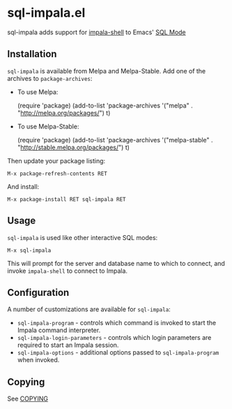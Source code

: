 sql-impala.el
===============

sql-impala adds support for [impala-shell][1] to Emacs' [SQL Mode][2]

Installation
------------

`sql-impala` is available from Melpa and Melpa-Stable. Add one of the archives
to `package-archives`:

* To use Melpa:

    (require 'package)
    (add-to-list 'package-archives
                 '("melpa" . "http://melpa.org/packages/") t)

* To use Melpa-Stable:

    (require 'package)
    (add-to-list 'package-archives
                 '("melpa-stable" . "http://stable.melpa.org/packages/") t)

Then update your package listing:

    M-x package-refresh-contents RET

And install:

    M-x package-install RET sql-impala RET

Usage
-----

`sql-impala` is used like other interactive SQL modes:

    M-x sql-impala

This will prompt for the server and database name to which to connect, and
invoke `impala-shell` to connect to Impala.

Configuration
-------------

A number of customizations are available for `sql-impala`:

* `sql-impala-program` - controls which command is invoked to start the Impala
  command interpreter.
* `sql-impala-login-parameters` - controls which login parameters are required
  to start an Impala session.
* `sql-impala-options` - additional options passed to `sql-impala-program` when
  invoked.

Copying
-------

See [COPYING](COPYING)

[1]: http://www.cloudera.com/documentation/enterprise/latest/topics/impala_impala_shell.html
[2]: https://www.emacswiki.org/emacs?SqlMode
